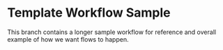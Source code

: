 # Template Workflow Sample

This branch contains a longer sample workflow for reference and overall example of how we want flows to happen.
